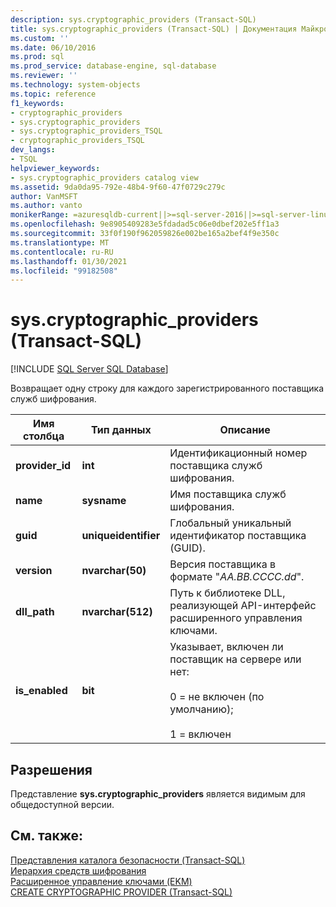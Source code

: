 ```yaml
---
description: sys.cryptographic_providers (Transact-SQL)
title: sys.cryptographic_providers (Transact-SQL) | Документация Майкрософт
ms.custom: ''
ms.date: 06/10/2016
ms.prod: sql
ms.prod_service: database-engine, sql-database
ms.reviewer: ''
ms.technology: system-objects
ms.topic: reference
f1_keywords:
- cryptographic_providers
- sys.cryptographic_providers
- sys.cryptographic_providers_TSQL
- cryptographic_providers_TSQL
dev_langs:
- TSQL
helpviewer_keywords:
- sys.cryptographic_providers catalog view
ms.assetid: 9da0da95-792e-48b4-9f60-47f0729c279c
author: VanMSFT
ms.author: vanto
monikerRange: =azuresqldb-current||>=sql-server-2016||>=sql-server-linux-2017||=azuresqldb-mi-current
ms.openlocfilehash: 9e8905409283e5fdadad5c06e0dbef202e5ff1a3
ms.sourcegitcommit: 33f0f190f962059826e002be165a2bef4f9e350c
ms.translationtype: MT
ms.contentlocale: ru-RU
ms.lasthandoff: 01/30/2021
ms.locfileid: "99182508"
---
```

# <a name="syscryptographic_providers-transact-sql"></a>sys.cryptographic_providers (Transact-SQL)
[!INCLUDE [SQL Server SQL Database](../../includes/applies-to-version/sql-asdb.md)]

  Возвращает одну строку для каждого зарегистрированного поставщика служб шифрования.  
    
|Имя столбца|Тип данных|Описание|  
|-----------------|---------------|-----------------|  
|**provider_id**|**int**|Идентификационный номер поставщика служб шифрования.|  
|**name**|**sysname**|Имя поставщика служб шифрования.|  
|**guid**|**uniqueidentifier**|Глобальный уникальный идентификатор поставщика (GUID).|  
|**version**|**nvarchar(50)**|Версия поставщика в формате "*AA.BB.CCCC.dd*".|  
|**dll_path**|**nvarchar(512)**|Путь к библиотеке DLL, реализующей API-интерфейс расширенного управления ключами.|  
|**is_enabled**|**bit**|Указывает, включен ли поставщик на сервере или нет:<br /><br /> 0 = не включен (по умолчанию);<br /><br /> 1 = включен|  
  
## <a name="permissions"></a>Разрешения  
 Представление **sys.cryptographic_providers** является видимым для общедоступной версии.  
  
## <a name="see-also"></a>См. также:  
 [Представления каталога безопасности (Transact-SQL)](../../relational-databases/system-catalog-views/security-catalog-views-transact-sql.md)   
 [Иерархия средств шифрования](../../relational-databases/security/encryption/encryption-hierarchy.md)   
 [Расширенное управление ключами (EKM)](../../relational-databases/security/encryption/extensible-key-management-ekm.md)   
 [CREATE CRYPTOGRAPHIC PROVIDER &#40;Transact-SQL&#41;](../../t-sql/statements/create-cryptographic-provider-transact-sql.md)  
  
  
